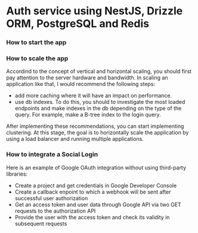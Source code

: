 # Auth service using NestJS, Drizzle ORM, PostgreSQL and Redis

### How to start the app

### How to scale the app

Accordind to the concept of vertical and horizontal scaling, you should first pay attention to the server hardware and bandwidth. In scaling an application like that, I would recommend the following steps:

- add more caching where it will have an impact on performance.
- use db indexes. To do this, you should to investigate the most loaded endpoints and make indexes in the db depending on the type of the query. For example, make a B-tree index to the login query.

After implementing these recommendations, you can start implementing clustering. At this stage, the goal is to horizontally scale the application by using a load balancer and running multiple applications.

### How to integrate a Social Login

Here is an example of Google OAuth integration without using third-party libraries:

- Create a project and get сredentials in Google Developer Console
- Create a callback enpoint to which a webhook will be sent after successful user authorization
- Get an access token and user data through Google API via two GET requests to the authorization API
- Provide the user with the access token and check its validity in subsequent requests
